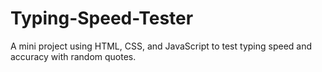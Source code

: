 # Typing-Speed-Tester
A mini project using HTML, CSS, and JavaScript to test typing speed and accuracy with random quotes.
